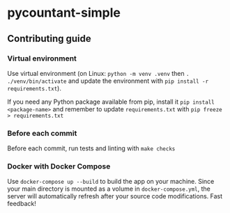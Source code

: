 # pycountant-simple

## Contributing guide

### Virtual environment
Use virtual environment (on Linux: `python -m venv .venv` then `. ./venv/bin/activate` and update the environment with `pip install -r requirements.txt`).

If you need any Python package available from pip, install it `pip install <package-name>` and remember to update `requirements.txt` with
`pip freeze > requirements.txt`

### Before each commit
Before each commit, run tests and linting with `make checks`


### Docker with Docker Compose
Use `docker-compose up --build` to build the app on your machine.
Since your main directory is mounted as a volume in `docker-compose.yml`, the server will automatically refresh after your source code modifications.
Fast feedback!
